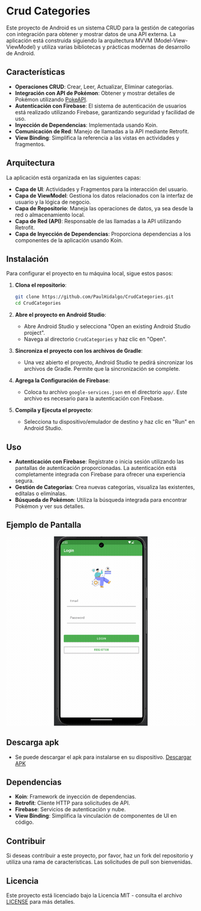 
# Crud Categories

Este proyecto de Android es un sistema CRUD para la gestión de categorías con integración para obtener y mostrar datos de una API externa. La aplicación está construida siguiendo la arquitectura MVVM (Model-View-ViewModel) y utiliza varias bibliotecas y prácticas modernas de desarrollo de Android.

## Características

- **Operaciones CRUD**: Crear, Leer, Actualizar, Eliminar categorías.
- **Integración con API de Pokémon**: Obtener y mostrar detalles de Pokémon utilizando [PokeAPI](https://pokeapi.co/).
- **Autenticación con Firebase**: El sistema de autenticación de usuarios está realizado utilizando Firebase, garantizando seguridad y facilidad de uso.
- **Inyección de Dependencias**: Implementada usando Koin.
- **Comunicación de Red**: Manejo de llamadas a la API mediante Retrofit.
- **View Binding**: Simplifica la referencia a las vistas en actividades y fragmentos.

## Arquitectura

La aplicación está organizada en las siguientes capas:

- **Capa de UI**: Actividades y Fragmentos para la interacción del usuario.
- **Capa de ViewModel**: Gestiona los datos relacionados con la interfaz de usuario y la lógica de negocio.
- **Capa de Repositorio**: Maneja las operaciones de datos, ya sea desde la red o almacenamiento local.
- **Capa de Red (API)**: Responsable de las llamadas a la API utilizando Retrofit.
- **Capa de Inyección de Dependencias**: Proporciona dependencias a los componentes de la aplicación usando Koin.

## Instalación

Para configurar el proyecto en tu máquina local, sigue estos pasos:

1. **Clona el repositorio**:
   ```bash
   git clone https://github.com/PaulHidalgo/CrudCategories.git
   cd CrudCategories
   ```

2. **Abre el proyecto en Android Studio**:
   - Abre Android Studio y selecciona "Open an existing Android Studio project".
   - Navega al directorio `CrudCategories` y haz clic en "Open".

3. **Sincroniza el proyecto con los archivos de Gradle**:
   - Una vez abierto el proyecto, Android Studio te pedirá sincronizar los archivos de Gradle. Permite que la sincronización se complete.

4. **Agrega la Configuración de Firebase**:
   - Coloca tu archivo `google-services.json` en el directorio `app/`. Este archivo es necesario para la autenticación con Firebase.

5. **Compila y Ejecuta el proyecto**:
   - Selecciona tu dispositivo/emulador de destino y haz clic en "Run" en Android Studio.

## Uso

- **Autenticación con Firebase**: Regístrate o inicia sesión utilizando las pantallas de autenticación proporcionadas. La autenticación está completamente integrada con Firebase para ofrecer una experiencia segura.
- **Gestión de Categorías**: Crea nuevas categorías, visualiza las existentes, edítalas o elimínalas.
- **Búsqueda de Pokémon**: Utiliza la búsqueda integrada para encontrar Pokémon y ver sus detalles.

## Ejemplo de Pantalla

![Login Example](download.gif)

## Descarga apk
- Se puede descargar el apk para instalarse en su dispositivo.
[Descargar APK](https://github.com/PaulHidalgo/crud_categories/blob/main/app-debug.apk)

## Dependencias

- **Koin**: Framework de inyección de dependencias.
- **Retrofit**: Cliente HTTP para solicitudes de API.
- **Firebase**: Servicios de autenticación y nube.
- **View Binding**: Simplifica la vinculación de componentes de UI en código.

## Contribuir

Si deseas contribuir a este proyecto, por favor, haz un fork del repositorio y utiliza una rama de características. Las solicitudes de pull son bienvenidas.

## Licencia

Este proyecto está licenciado bajo la Licencia MIT - consulta el archivo [LICENSE](LICENSE) para más detalles.
